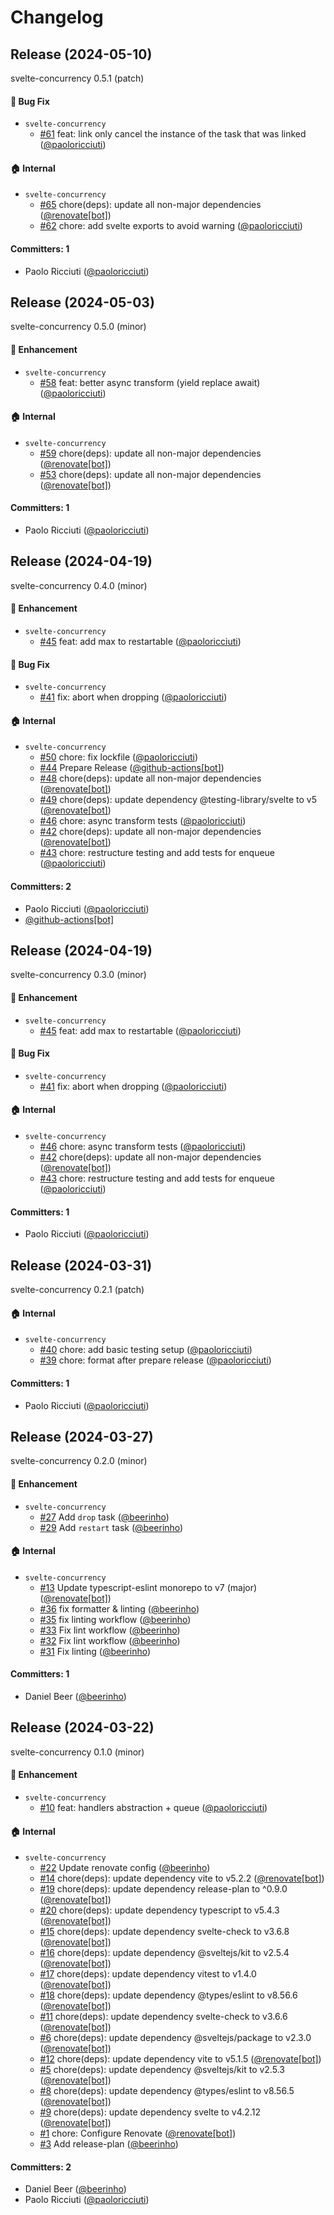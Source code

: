 # Changelog

## Release (2024-05-10)

svelte-concurrency 0.5.1 (patch)

#### :bug: Bug Fix
* `svelte-concurrency`
  * [#61](https://github.com/mainmatter/svelte-concurrency/pull/61) feat: link only cancel the instance of the task that was linked ([@paoloricciuti](https://github.com/paoloricciuti))

#### :house: Internal
* `svelte-concurrency`
  * [#65](https://github.com/mainmatter/svelte-concurrency/pull/65) chore(deps): update all non-major dependencies ([@renovate[bot]](https://github.com/apps/renovate))
  * [#62](https://github.com/mainmatter/svelte-concurrency/pull/62) chore: add svelte exports to avoid warning ([@paoloricciuti](https://github.com/paoloricciuti))

#### Committers: 1
- Paolo Ricciuti ([@paoloricciuti](https://github.com/paoloricciuti))

## Release (2024-05-03)

svelte-concurrency 0.5.0 (minor)

#### :rocket: Enhancement
* `svelte-concurrency`
  * [#58](https://github.com/mainmatter/svelte-concurrency/pull/58) feat: better async transform (yield replace await) ([@paoloricciuti](https://github.com/paoloricciuti))

#### :house: Internal
* `svelte-concurrency`
  * [#59](https://github.com/mainmatter/svelte-concurrency/pull/59) chore(deps): update all non-major dependencies ([@renovate[bot]](https://github.com/apps/renovate))
  * [#53](https://github.com/mainmatter/svelte-concurrency/pull/53) chore(deps): update all non-major dependencies ([@renovate[bot]](https://github.com/apps/renovate))

#### Committers: 1
- Paolo Ricciuti ([@paoloricciuti](https://github.com/paoloricciuti))

## Release (2024-04-19)

svelte-concurrency 0.4.0 (minor)

#### :rocket: Enhancement
* `svelte-concurrency`
  * [#45](https://github.com/mainmatter/svelte-concurrency/pull/45) feat: add max to restartable ([@paoloricciuti](https://github.com/paoloricciuti))

#### :bug: Bug Fix
* `svelte-concurrency`
  * [#41](https://github.com/mainmatter/svelte-concurrency/pull/41) fix: abort when dropping ([@paoloricciuti](https://github.com/paoloricciuti))

#### :house: Internal
* `svelte-concurrency`
  * [#50](https://github.com/mainmatter/svelte-concurrency/pull/50) chore: fix lockfile ([@paoloricciuti](https://github.com/paoloricciuti))
  * [#44](https://github.com/mainmatter/svelte-concurrency/pull/44) Prepare Release ([@github-actions[bot]](https://github.com/apps/github-actions))
  * [#48](https://github.com/mainmatter/svelte-concurrency/pull/48) chore(deps): update all non-major dependencies ([@renovate[bot]](https://github.com/apps/renovate))
  * [#49](https://github.com/mainmatter/svelte-concurrency/pull/49) chore(deps): update dependency @testing-library/svelte to v5 ([@renovate[bot]](https://github.com/apps/renovate))
  * [#46](https://github.com/mainmatter/svelte-concurrency/pull/46) chore: async transform tests ([@paoloricciuti](https://github.com/paoloricciuti))
  * [#42](https://github.com/mainmatter/svelte-concurrency/pull/42) chore(deps): update all non-major dependencies ([@renovate[bot]](https://github.com/apps/renovate))
  * [#43](https://github.com/mainmatter/svelte-concurrency/pull/43) chore: restructure testing and add tests for enqueue ([@paoloricciuti](https://github.com/paoloricciuti))

#### Committers: 2
- Paolo Ricciuti ([@paoloricciuti](https://github.com/paoloricciuti))
- [@github-actions[bot]](https://github.com/apps/github-actions)

## Release (2024-04-19)

svelte-concurrency 0.3.0 (minor)

#### :rocket: Enhancement
* `svelte-concurrency`
  * [#45](https://github.com/mainmatter/svelte-concurrency/pull/45) feat: add max to restartable ([@paoloricciuti](https://github.com/paoloricciuti))

#### :bug: Bug Fix
* `svelte-concurrency`
  * [#41](https://github.com/mainmatter/svelte-concurrency/pull/41) fix: abort when dropping ([@paoloricciuti](https://github.com/paoloricciuti))

#### :house: Internal
* `svelte-concurrency`
  * [#46](https://github.com/mainmatter/svelte-concurrency/pull/46) chore: async transform tests ([@paoloricciuti](https://github.com/paoloricciuti))
  * [#42](https://github.com/mainmatter/svelte-concurrency/pull/42) chore(deps): update all non-major dependencies ([@renovate[bot]](https://github.com/apps/renovate))
  * [#43](https://github.com/mainmatter/svelte-concurrency/pull/43) chore: restructure testing and add tests for enqueue ([@paoloricciuti](https://github.com/paoloricciuti))

#### Committers: 1
- Paolo Ricciuti ([@paoloricciuti](https://github.com/paoloricciuti))

## Release (2024-03-31)

svelte-concurrency 0.2.1 (patch)

#### :house: Internal
* `svelte-concurrency`
  * [#40](https://github.com/mainmatter/svelte-concurrency/pull/40) chore: add basic testing setup ([@paoloricciuti](https://github.com/paoloricciuti))
  * [#39](https://github.com/mainmatter/svelte-concurrency/pull/39) chore: format after prepare release ([@paoloricciuti](https://github.com/paoloricciuti))

#### Committers: 1
- Paolo Ricciuti ([@paoloricciuti](https://github.com/paoloricciuti))

## Release (2024-03-27)

svelte-concurrency 0.2.0 (minor)

#### :rocket: Enhancement
* `svelte-concurrency`
  * [#27](https://github.com/mainmatter/svelte-concurrency/pull/27) Add `drop` task ([@beerinho](https://github.com/beerinho))
  * [#29](https://github.com/mainmatter/svelte-concurrency/pull/29) Add `restart` task ([@beerinho](https://github.com/beerinho))

#### :house: Internal
* `svelte-concurrency`
  * [#13](https://github.com/mainmatter/svelte-concurrency/pull/13) Update typescript-eslint monorepo to v7 (major) ([@renovate[bot]](https://github.com/apps/renovate))
  * [#36](https://github.com/mainmatter/svelte-concurrency/pull/36) fix formatter & linting ([@beerinho](https://github.com/beerinho))
  * [#35](https://github.com/mainmatter/svelte-concurrency/pull/35) fix linting workflow ([@beerinho](https://github.com/beerinho))
  * [#33](https://github.com/mainmatter/svelte-concurrency/pull/33) Fix lint workflow ([@beerinho](https://github.com/beerinho))
  * [#32](https://github.com/mainmatter/svelte-concurrency/pull/32) Fix lint workflow ([@beerinho](https://github.com/beerinho))
  * [#31](https://github.com/mainmatter/svelte-concurrency/pull/31) Fix linting ([@beerinho](https://github.com/beerinho))

#### Committers: 1
- Daniel Beer ([@beerinho](https://github.com/beerinho))

## Release (2024-03-22)

svelte-concurrency 0.1.0 (minor)

#### :rocket: Enhancement
* `svelte-concurrency`
  * [#10](https://github.com/mainmatter/svelte-concurrency/pull/10) feat: handlers abstraction + queue ([@paoloricciuti](https://github.com/paoloricciuti))

#### :house: Internal
* `svelte-concurrency`
  * [#22](https://github.com/mainmatter/svelte-concurrency/pull/22) Update renovate config ([@beerinho](https://github.com/beerinho))
  * [#14](https://github.com/mainmatter/svelte-concurrency/pull/14) chore(deps): update dependency vite to v5.2.2 ([@renovate[bot]](https://github.com/apps/renovate))
  * [#19](https://github.com/mainmatter/svelte-concurrency/pull/19) chore(deps): update dependency release-plan to ^0.9.0 ([@renovate[bot]](https://github.com/apps/renovate))
  * [#20](https://github.com/mainmatter/svelte-concurrency/pull/20) chore(deps): update dependency typescript to v5.4.3 ([@renovate[bot]](https://github.com/apps/renovate))
  * [#15](https://github.com/mainmatter/svelte-concurrency/pull/15) chore(deps): update dependency svelte-check to v3.6.8 ([@renovate[bot]](https://github.com/apps/renovate))
  * [#16](https://github.com/mainmatter/svelte-concurrency/pull/16) chore(deps): update dependency @sveltejs/kit to v2.5.4 ([@renovate[bot]](https://github.com/apps/renovate))
  * [#17](https://github.com/mainmatter/svelte-concurrency/pull/17) chore(deps): update dependency vitest to v1.4.0 ([@renovate[bot]](https://github.com/apps/renovate))
  * [#18](https://github.com/mainmatter/svelte-concurrency/pull/18) chore(deps): update dependency @types/eslint to v8.56.6 ([@renovate[bot]](https://github.com/apps/renovate))
  * [#11](https://github.com/mainmatter/svelte-concurrency/pull/11) chore(deps): update dependency svelte-check to v3.6.6 ([@renovate[bot]](https://github.com/apps/renovate))
  * [#6](https://github.com/mainmatter/svelte-concurrency/pull/6) chore(deps): update dependency @sveltejs/package to v2.3.0 ([@renovate[bot]](https://github.com/apps/renovate))
  * [#12](https://github.com/mainmatter/svelte-concurrency/pull/12) chore(deps): update dependency vite to v5.1.5 ([@renovate[bot]](https://github.com/apps/renovate))
  * [#5](https://github.com/mainmatter/svelte-concurrency/pull/5) chore(deps): update dependency @sveltejs/kit to v2.5.3 ([@renovate[bot]](https://github.com/apps/renovate))
  * [#8](https://github.com/mainmatter/svelte-concurrency/pull/8) chore(deps): update dependency @types/eslint to v8.56.5 ([@renovate[bot]](https://github.com/apps/renovate))
  * [#9](https://github.com/mainmatter/svelte-concurrency/pull/9) chore(deps): update dependency svelte to v4.2.12 ([@renovate[bot]](https://github.com/apps/renovate))
  * [#1](https://github.com/mainmatter/svelte-concurrency/pull/1) chore: Configure Renovate ([@renovate[bot]](https://github.com/apps/renovate))
  * [#3](https://github.com/mainmatter/svelte-concurrency/pull/3) Add release-plan ([@beerinho](https://github.com/beerinho))

#### Committers: 2
- Daniel Beer ([@beerinho](https://github.com/beerinho))
- Paolo Ricciuti ([@paoloricciuti](https://github.com/paoloricciuti))
